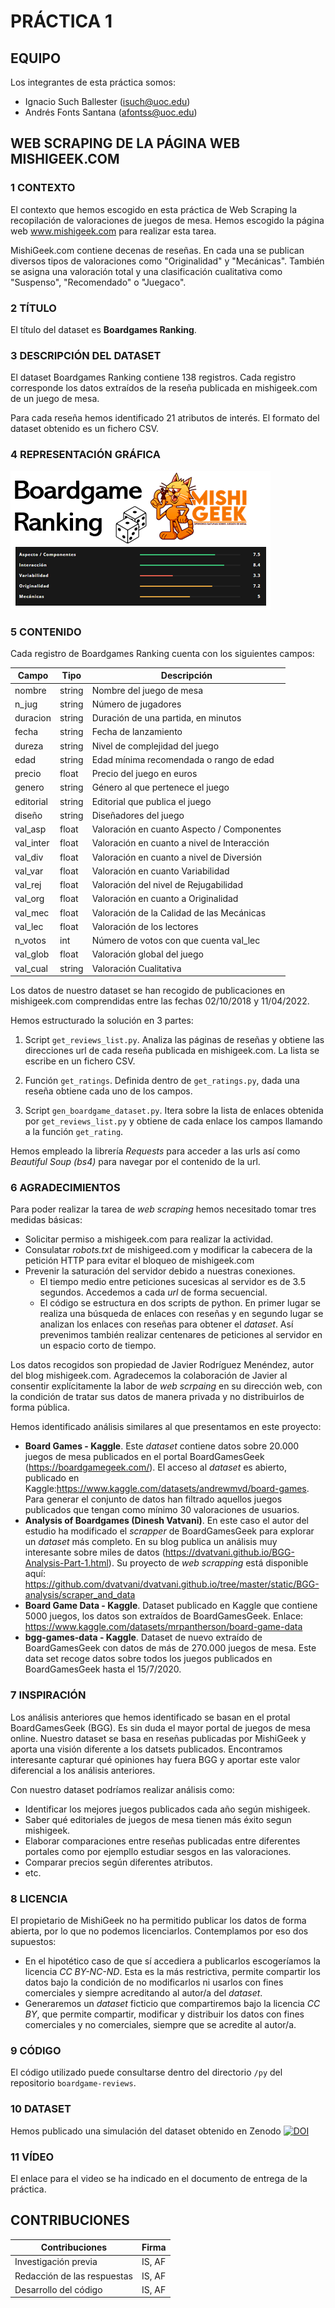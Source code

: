 # PRÁCTICA 1
## EQUIPO
Los integrantes de esta práctica somos:
* Ignacio Such Ballester (isuch@uoc.edu)
* Andrés Fonts Santana (afontss@uoc.edu)

## WEB SCRAPING DE LA PÁGINA WEB MISHIGEEK.COM
### 1 CONTEXTO
El contexto que hemos escogido en esta práctica de Web Scraping la recopilación de valoraciones de juegos de mesa. Hemos escogido la página web www.mishigeek.com para realizar esta tarea.

MishiGeek.com contiene decenas de reseñas. En cada una se publican diversos tipos de valoraciones como "Originalidad" y "Mecánicas". También se asigna una valoración total y una clasificación cualitativa como "Suspenso", "Recomendado" o "Juegaco". 

### 2 TÍTULO
El título del dataset es **Boardgames Ranking**.

### 3 DESCRIPCIÓN DEL DATASET
El dataset Boardgames Ranking contiene 138 registros. Cada registro corresponde los datos extraídos de la reseña publicada en mishigeek.com de un juego de mesa.

Para cada reseña hemos identificado 21 atributos de interés. El formato del dataset obtenido es un fichero CSV.

### 4 REPRESENTACIÓN GRÁFICA
![](boardgame_ranking_artwork.PNG)

### 5 CONTENIDO
Cada registro de Boardgames Ranking cuenta con los siguientes campos:

| Campo     | Tipo   | Descripción                                 |
|-----------|--------|---------------------------------------------|
| nombre    | string | Nombre del juego de mesa                    |
| n_jug     | string | Número de jugadores                         |
| duracion  | string | Duración de una partida, en minutos         |
| fecha     | string | Fecha de lanzamiento                        |
| dureza    | string | Nivel de complejidad del juego              |
| edad      | string | Edad mínima recomendada o rango de edad     |
| precio    | float  | Precio del juego en euros                   |
| genero    | string | Género al que pertenece el juego            |
| editorial | string | Editorial que publica el juego              |
| diseño    | string | Diseñadores del juego                       |
| val_asp   | float  | Valoración en cuanto Aspecto / Componentes  |
| val_inter | float  | Valoración en cuanto a nivel de Interacción |
| val_div   | float  | Valoración en cuanto a nivel de Diversión   |
| val_var   | float  | Valoración en cuanto Variabilidad           |
| val_rej   | float  | Valoración del nivel de Rejugabilidad       |
| val_org   | float  | Valoración en cuanto a Originalidad         |
| val_mec   | float  | Valoración de la Calidad de las Mecánicas   |
| val_lec   | float  | Valoración de los lectores                  |
| n_votos   | int    | Número de votos con que cuenta val_lec      |
| val_glob  | float  | Valoración global del juego                 |
| val_cual  | string | Valoración Cualitativa                      |

Los datos de nuestro dataset se han recogido de publicaciones en mishigeek.com comprendidas entre las fechas 02/10/2018 y 11/04/2022.

Hemos estructurado la solución en 3 partes:

1. Script `get_reviews_list.py`. Analiza las páginas de reseñas y obtiene las direcciones url de cada reseña publicada en mishigeek.com. La lista se escribe en un fichero CSV.

2. Función `get_ratings`. Definida dentro de `get_ratings.py`, dada una reseña obtiene cada uno de los campos.

3. Script `gen_boardgame_dataset.py`. Itera sobre la lista de enlaces obtenida por `get_reviews_list.py` y obtiene de cada enlace los campos llamando a la función `get_rating`.

Hemos empleado la librería _Requests_ para acceder a las urls así como _Beautiful Soup (bs4)_ para navegar por el contenido de la url.

### 6 AGRADECIMIENTOS
Para poder realizar la tarea de _web scraping_ hemos necesitado tomar tres medidas básicas:
* Solicitar permiso a mishigeek.com para realizar la actividad.
* Consulatar _robots.txt_ de mishigeed.com y modificar la cabecera de la petición HTTP para evitar el bloqueo de mishigeek.com
* Prevenir la saturación del servidor debido a nuestras conexiones.
   * El tiempo medio entre peticiones sucesicas al servidor es de 3.5 segundos. Accedemos a cada _url_ de forma secuencial.
   * El código se estructura en dos scripts de python. En primer lugar se realiza una búsqueda de enlaces con reseñas y en segundo lugar se analizan los enlaces con reseñas para obtener el _dataset_. Así prevenimos también realizar centenares de peticiones al servidor en un espacio corto de tiempo.

Los datos recogidos son propiedad de Javier Rodríguez Menéndez, autor del blog mishigeek.com. Agradecemos la colaboración de Javier al consentir explícitamente la labor de _web scrpaing_ en su dirección web, con la condición de tratar sus datos de manera privada y no distribuirlos de forma pública.

Hemos identificado análisis similares al que presentamos en este proyecto:
* **Board Games - Kaggle**. Este _dataset_ contiene datos sobre 20.000 juegos de mesa publicados en el portal BoardGamesGeek (https://boardgamegeek.com/). El acceso al _dataset_ es abierto, publicado en Kaggle:https://www.kaggle.com/datasets/andrewmvd/board-games. Para generar el conjunto de datos han filtrado aquellos juegos publicados que tengan como mínimo 30 valoraciones de usuarios.
* **Analysis of Boardgames (Dinesh Vatvani)**. En este caso el autor del estudio ha modificado el _scrapper_ de BoardGamesGeek para explorar un _dataset_ más completo. En su blog publica un análisis muy interesante sobre miles de datos (https://dvatvani.github.io/BGG-Analysis-Part-1.html). Su proyecto de _web scrapping_ está disponible aquí: https://github.com/dvatvani/dvatvani.github.io/tree/master/static/BGG-analysis/scraper_and_data
* **Board Game Data - Kaggle**. Dataset publicado en Kaggle que contiene 5000 juegos, los datos son extraídos de BoardGamesGeek. Enlace: https://www.kaggle.com/datasets/mrpantherson/board-game-data
* **bgg-games-data - Kaggle**. Dataset de nuevo extraído de BoardGamesGeek con datos de más de 270.000 juegos de mesa. Este data set recoge datos sobre todos los juegos publicados en BoardGamesGeek hasta el 15/7/2020.

### 7 INSPIRACIÓN
Los análisis anteriores que hemos identificado se basan en el protal BoardGamesGeek (BGG). Es sin duda el mayor portal de juegos de mesa online. Nuestro dataset se basa en reseñas publicadas por MishiGeek y aporta una visión diferente a los datsets publicados. Encontramos interesante capturar qué opiniones hay fuera BGG y aportar este valor diferencial a los análisis anteriores.

Con nuestro dataset podríamos realizar análisis como:
*	Identificar los mejores juegos publicados cada año según mishigeek.
*	Saber qué editoriales de juegos de mesa tienen más éxito segun mishigeek.
*	Elaborar comparaciones entre reseñas publicadas entre diferentes portales como por ejempllo estudiar sesgos en las valoraciones.
*	Comparar precios según diferentes atributos.
* etc.

### 8 LICENCIA
El propietario de MishiGeek no ha permitido publicar los datos de forma abierta, por lo que no podemos licenciarlos. Contemplamos por eso dos supuestos:
* En el hipotético caso de que sí accediera a publicarlos escogeríamos la licencia _CC BY-NC-ND_. Esta es la más restrictiva, permite compartir los datos bajo la condición de no modificarlos ni usarlos con fines comerciales y siempre acreditando al autor/a del _dataset_.
* Generaremos un _dataset_ ficticio que compartiremos bajo la licencia _CC BY_, que permite compartir, modificar y distribuir los datos con fines comerciales y no comerciales, siempre que se acredite al autor/a.

### 9 CÓDIGO
El código utilizado puede consultarse dentro del directorio `/py` del repositorio `boardgame-reviews`.

### 10 DATASET
Hemos publicado una simulación del dataset obtenido en Zenodo [![DOI](https://zenodo.org/badge/DOI/10.5281/zenodo.6447900.svg)](https://doi.org/10.5281/zenodo.6447900)

### 11 VÍDEO
El enlace para el video se ha indicado en el documento de entrega de la práctica.


## CONTRIBUCIONES

| Contribuciones                | Firma    |
|-------------------------------|----------|
| Investigación previa          | IS, AF   |
| Redacción de las respuestas   | IS, AF   |
| Desarrollo del código         | IS, AF   |

